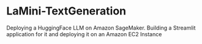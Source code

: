 # LaMini-TextGeneration
Deploying a HuggingFace LLM on Amazon SageMaker. Building a Streamlit application for it and deploying it on an Amazon EC2 Instance
